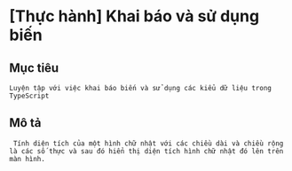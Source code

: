# [Thực hành] Khai báo và sử dụng biến
## Mục tiêu
    Luyện tập với việc khai báo biến và sử dụng các kiểu dữ liệu trong TypeScript
## Mô tả
     Tính diện tích của một hình chữ nhật với các chiều dài và chiều rộng là các số thực và sau đó hiển thị diện tích hình chữ nhật đó lên trên màn hình.
